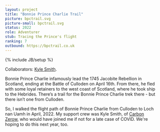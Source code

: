 ```yaml
---
layout: project
title: "Bonnie Prince Charlie Trail"
picture: bpctrail.svg
picture-small: bpctrail.svg
status: 2022
role: Adventurer
stub: Tracing the Prince's flight
ranking: 7
outbound: https://bpctrail.co.uk
---
```

{% include JB/setup %}

Collaborators: [Kyle Smith](https://www.energymutual.com/).

Bonnie Prince Charlie infamously lead the 1745 Jacobite Rebellion in Scotland, ending at the Battle of Culloden on April 16th. From there, he fled with some loyal retainers to the west coast of Scotland, where he took ship to the Hebrides. There’s a trail for the Bonnie Prince Charlie trek there - but there isn’t one from Culloden.

So, I walked the flight path of Bonnie Prince Charlie from Culloden to Loch nan Uamh in April, 2022. My support crew was Kyle Smith, of [Carbon Zerow](/projects/carbon-zerow), who would have joined me if not for a late case of COVID. We're hoping to do this next year, too.

